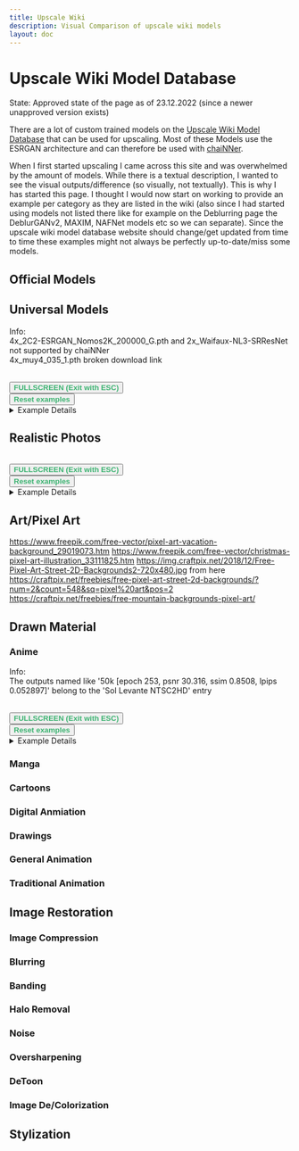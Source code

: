 ```yaml
---
title: Upscale Wiki
description: Visual Comparison of upscale wiki models
layout: doc
---
```


<script setup lang="ts">
import ImageSliderGithub from './components/imageslidergithub.vue' // the vue image slider example comparison component

// HTML5 Fullscreen API
const fullscreenEnabled = document.fullscreenEnabled; //check if fullscreen is possible
function enterFullscreen(elementName) {
  var element = document.getElementById(elementName);
  if(element.requestFullscreen) {
    element.requestFullscreen();
  } else if(element.msRequestFullscreen) {      // for IE11 (remove June 15, 2022)
    element.msRequestFullscreen();
  } else if(element.webkitRequestFullscreen) {  // iOS Safari
    element.webkitRequestFullscreen();
  }
}
//document.addEventListener('fullscreenchange', (event) => { console.log("FULLSCREEN CHANGE");});
// reset button, to keep it simple this will reset all examples. This is simply because when entering fullscreen mode, dragging/moving the image out of view, and pressing esc, the image will have 'vanished' (not in view anymore) so i thought id add a reset button
import { ref } from 'vue';
const componentKey = ref(0);
const forceRerender = () => {
  componentKey.value += 1;
};

// models selection (list of resulting model base filenames, for each section on the upscale wiki)
const universalModels = ['4x_CountryRoads_377000_G', '4x_foolhardy_Remacri', '4x_foolhardy_Remacri_ExtraSmoother', '4x-UltraSharp', '4x-UniScale-Balanced [72000g]', '4x-UniScale-Strong [42400g]', '4x-UniScaleNR-Balanced [34400g]','4x-UniScaleNR-Strong [62400g]', '4x-UniScale_Restore', '4x-UniScaleV2_Soft', '4x-UniScaleV2_Moderate', '4x-UniScaleV2_Sharp', 'realesrgan-x4minus', '4xFuzzyBox', '4xlollypop', '4x_UniversalUpscalerV2-Neutral_115000_swaG', '4x_UniversalUpscalerV2-Sharp_101000_G', '4x_UniversalUpscalerV2-Sharper_103000_G', '4x_NMKD-Siax_200k']
const realisticPhotos = ['4x_Valar_v1', '4xBox', '4xNickelback', '4x_NickelbackFS', '4x_NMKDSuperscale', '4x_realistic_misc_alsa']
const animeModels = ['4x-AnimeSharp', '4x-AnimeSharp-lite', 'sudo_RealESRGAN2x_3.332.758_G, 2x_Bubble_AnimeScale_Compact_v1', '50k [epoch 253, psnr 30.316, ssim 0.8508, lpips 0.052897]', '100k [epoch 507, psnr 30.517, ssim 0.83536, lpips 0.031511]', '150k [epoch 760, psnr 31.331, ssim 0.84292, lpips 0.029]', '200k [epoch 1014, psnr 31.364, ssim 0.84553, lpips 0.023954]', '250k [epoch 1268, psnr 32.062, ssim 0.84325, lpips 0.02338]', '300k [epoch 1522, psnr 31.957, ssim 0.84511, lpips 0.02156]', '2x_AnimeClassics_UltraLite_510K', '4x_BooruGan_600k', '4x_BooruGan_650k', '2x_Byousoku_5_Centimeter', '4x_OLDIES_290000_G_FINAL_interp_03', '2x_fidelbd_pokemodel_300000_G', '4x_OLDIES_ALTERNATIVE_FINAL', '2x_SHARP_ANIME_V1', '4xMeguUp130k', '4x_MeguUp_105000', '4x_NMKD-UltraYandere_300k', '4x_NMKD-UltraYandere-Lite_280k', '2x_pokemodel_lite_100000_G', '2x_SHARP_ANIME_V2', '2x_BIGOLDIES_415000_G', '2x_NMKD-YandereNeo-Lite_320k-10k', '4x_NMKD-YandereNeo-Lite_320k', '2x_Waifaux-NL3-SuperLite_latest_G', '4x_Training4Melozard_Anime_144000_G', '2x_LD-Anime_Skr_v1.0', '2x_KemonoScale_v2', 'falcoon300', '4xFalcoon']
</script>

# Upscale Wiki Model Database

State: Approved state of the page as of 23.12.2022 (since a newer unapproved version exists)

There are a lot of custom trained models on the [Upscale Wiki Model Database](https://upscale.wiki/wiki/Model_Database) that can be used for upscaling. Most of these Models use the ESRGAN architecture and can therefore be used with [chaiNNer](https://github.com/chaiNNer-org/chaiNNer).

When I first started upscaling I came across this site and was overwhelmed by the amount of models. While there is a textual description, I wanted to see the visual outputs/difference (so visually, not textually). This is why I has started this page. I thought I would now start on working to provide an example per category as they are listed in the wiki (also since I had started using models not listed there like for example on the Deblurring page the DeblurGANv2, MAXIM, NAFNet models etc so we can separate). Since the upscale wiki model database website should change/get updated from time to time these examples might not always be perfectly up-to-date/miss some models.

## Official Models

## Universal Models

Info:  
4x_2C2-ESRGAN_Nomos2K_200000_G.pth and 2x_Waifaux-NL3-SRResNet not supported by chaiNNer  
4x_muy4_035_1.pth broken download link  


<br/>
<div id="fateUniversalExample">
<ImageSliderGithub :key="componentKey" inputImageURL='https://raw.githubusercontent.com/Phhofm/upscale/main/sources/input/anime/FateStayNightUnlimitedBladeWorksOpening.jpg' relativePathOutputFolder='output/lossless/anime/fate' :fileNamesList="universalModels" />
</div>
<button v-if="fullscreenEnabled" @click="enterFullscreen('fateUniversalExample')" style="color:mediumseagreen;"><strong>FULLSCREEN (Exit with ESC)</strong></button>
<br/>
<button v-if="fullscreenEnabled" @click="forceRerender()" style="color:mediumseagreen;"><strong>Reset examples</strong></button>  
<br/>

<details><summary>Example Details </summary>

 Name: Fate
 Input Image: 480x320 pixels  
 [Input Source File](https://github.com/Phhofm/upscale/tree/main/sources/input/anime/FateStayNightUnlimitedBladeWorksOpening.jpg)  
 [Output Source Files](https://github.com/Phhofm/upscale/tree/main/sources/output/lossless/anime/fate)
</details>

## Realistic Photos

<br/>
<div id="buddyRealisticPhotosExample">
<ImageSliderGithub :key="componentKey" inputImageURL='https://raw.githubusercontent.com/Phhofm/upscale/main/sources/input/photos/buddy.jpg' relativePathOutputFolder='output/lossless/photos/buddy' :fileNamesList="universalModels" />
</div>
<button v-if="fullscreenEnabled" @click="enterFullscreen('buddyRealisticPhotosExample')" style="color:mediumseagreen;"><strong>FULLSCREEN (Exit with ESC)</strong></button>
<br/>
<button v-if="fullscreenEnabled" @click="forceRerender()" style="color:mediumseagreen;"><strong>Reset examples</strong></button>  
<br/>

<details><summary>Example Details </summary>

 Name: Buddy
 Input Image: 480x320 pixels  
 [Input Source File](https://github.com/Phhofm/upscale/tree/main/sources/input/photos/buddy.jpg)  
 [Output Source Files](https://github.com/Phhofm/upscale/tree/main/sources/output/lossless/photos/buddy)
</details>

## Art/Pixel Art

https://www.freepik.com/free-vector/pixel-art-vacation-background_29019073.htm
https://www.freepik.com/free-vector/christmas-pixel-art-illustration_33111825.htm
https://img.craftpix.net/2018/12/Free-Pixel-Art-Street-2D-Backgrounds2-720x480.jpg from here https://craftpix.net/freebies/free-pixel-art-street-2d-backgrounds/?num=2&count=548&sq=pixel%20art&pos=2
https://craftpix.net/freebies/free-mountain-backgrounds-pixel-art/

## Drawn Material

### Anime

Info:  
The outputs named like '50k [epoch 253, psnr 30.316, ssim 0.8508, lpips 0.052897]' belong to the 'Sol Levante NTSC2HD' entry  

<br/>
<div id="fateAnimeExample">
<ImageSliderGithub :key="componentKey" inputImageURL='https://raw.githubusercontent.com/Phhofm/upscale/main/sources/input/anime/FateStayNightUnlimitedBladeWorksOpening.jpg' relativePathOutputFolder='output/lossless/anime/fate' :fileNamesList="animeModels" />
</div>
<button v-if="fullscreenEnabled" @click="enterFullscreen('fateAnimeExample')" style="color:mediumseagreen;"><strong>FULLSCREEN (Exit with ESC)</strong></button>
<br/>
<button v-if="fullscreenEnabled" @click="forceRerender()" style="color:mediumseagreen;"><strong>Reset examples</strong></button>  
<br/>

<details><summary>Example Details </summary>

 Name: Fate
 Input Image: 480x320 pixels  
 [Input Source File](https://github.com/Phhofm/upscale/tree/main/sources/input/anime/FateStayNightUnlimitedBladeWorksOpening.jpg)  
 [Output Source Files](https://github.com/Phhofm/upscale/tree/main/sources/output/lossless/anime/fate)  
</details>

### Manga

<!-- https://www.freepik.com/free-vector/four-girls-monochrome-anime_24631612.htm#from_view=detail_alsolike -->
<!-- https://www.freepik.com/free-vector/four-girls-anime-style_24631624.htm#query=manga&position=14&from_view=keyword -->
<!-- https://en.dragon-ball-official.com/dragonball/en/news/FIGURE/2021/09/%E8%A1%97%E4%B8%AD_1_EN.jpg?_=1673880300 -->

### Cartoons

<!-- https://static.tvtropes.org/pmwiki/pub/images/PopeyeTheSailorMeetsSindbadTheSailor_7347.jpg from https://tvtropes.org/pmwiki/pmwiki.php/WesternAnimation/PopeyeTheSailorMeetsSindbadTheSailor -->

### Digital Anmiation

### Drawings

### General Animation

### Traditional Animation

## Image Restoration

### Image Compression

### Blurring

### Banding

### Halo Removal

### Noise

### Oversharpening

### DeToon

### Image De/Colorization

## Stylization

